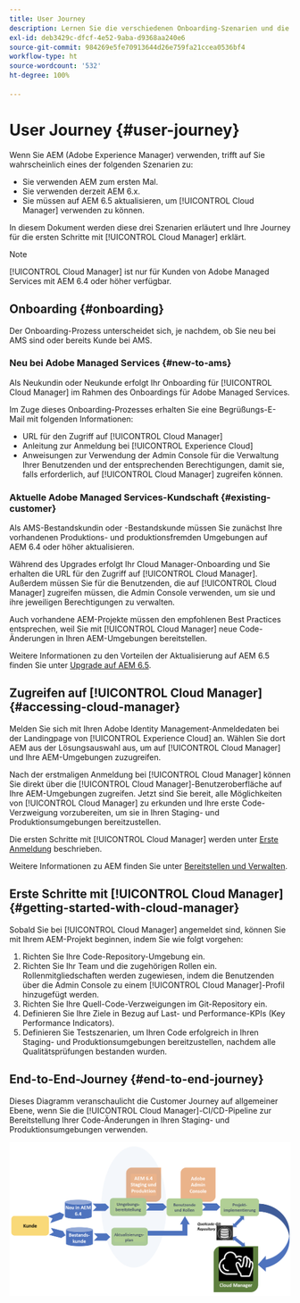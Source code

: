 ```yaml
---
title: User Journey
description: Lernen Sie die verschiedenen Onboarding-Szenarien und die ersten Schritte mit Cloud Manager kennen.
exl-id: deb3429c-dfcf-4e52-9aba-d9368aa240e6
source-git-commit: 984269e5fe70913644d26e759fa21ccea0536bf4
workflow-type: ht
source-wordcount: '532'
ht-degree: 100%

---
```



# User Journey {#user-journey}

Wenn Sie AEM (Adobe Experience Manager) verwenden, trifft auf Sie wahrscheinlich eines der folgenden Szenarien zu:

* Sie verwenden AEM zum ersten Mal.
* Sie verwenden derzeit AEM 6.x.
* Sie müssen auf AEM 6.5 aktualisieren, um [!UICONTROL Cloud Manager] verwenden zu können.

In diesem Dokument werden diese drei Szenarien erläutert und Ihre Journey für die ersten Schritte mit [!UICONTROL Cloud Manager] erklärt.

>[!NOTE]
>
>[!UICONTROL Cloud Manager] ist nur für Kunden von Adobe Managed Services mit AEM 6.4 oder höher verfügbar.

## Onboarding {#onboarding}

Der Onboarding-Prozess unterscheidet sich, je nachdem, ob Sie neu bei AMS sind oder bereits Kunde bei AMS.

### Neu bei Adobe Managed Services {#new-to-ams}

Als Neukundin oder Neukunde erfolgt Ihr Onboarding für [!UICONTROL Cloud Manager] im Rahmen des Onboardings für Adobe Managed Services.

Im Zuge dieses Onboarding-Prozesses erhalten Sie eine Begrüßungs-E-Mail mit folgenden Informationen:

* URL für den Zugriff auf [!UICONTROL Cloud Manager]
* Anleitung zur Anmeldung bei [!UICONTROL Experience Cloud]
* Anweisungen zur Verwendung der Admin Console für die Verwaltung Ihrer Benutzenden und der entsprechenden Berechtigungen, damit sie, falls erforderlich, auf [!UICONTROL Cloud Manager] zugreifen können.

### Aktuelle Adobe Managed Services-Kundschaft {#existing-customer}

Als AMS-Bestandskundin oder -Bestandskunde müssen Sie zunächst Ihre vorhandenen Produktions- und produktionsfremden Umgebungen auf AEM 6.4 oder höher aktualisieren.

Während des Upgrades erfolgt Ihr Cloud Manager-Onboarding und Sie erhalten die URL für den Zugriff auf [!UICONTROL Cloud Manager]. Außerdem müssen Sie für die Benutzenden, die auf [!UICONTROL Cloud Manager] zugreifen müssen, die Admin Console verwenden, um sie und ihre jeweiligen Berechtigungen zu verwalten.

Auch vorhandene AEM-Projekte müssen den empfohlenen Best Practices entsprechen, weil Sie mit [!UICONTROL Cloud Manager] neue Code-Änderungen in Ihren AEM-Umgebungen bereitstellen.

Weitere Informationen zu den Vorteilen der Aktualisierung auf AEM 6.5 finden Sie unter [Upgrade auf AEM 6.5](https://experienceleague.adobe.com/de/docs/experience-manager-65/content/implementing/deploying/upgrading/upgrade).

## Zugreifen auf [!UICONTROL Cloud Manager] {#accessing-cloud-manager}

Melden Sie sich mit Ihren Adobe Identity Management-Anmeldedaten bei der Landingpage von [!UICONTROL Experience Cloud] an. Wählen Sie dort AEM aus der Lösungsauswahl aus, um auf [!UICONTROL Cloud Manager] und Ihre AEM-Umgebungen zuzugreifen.

Nach der erstmaligen Anmeldung bei [!UICONTROL Cloud Manager] können Sie direkt über die [!UICONTROL Cloud Manager]-Benutzeroberfläche auf Ihre AEM-Umgebungen zugreifen. Jetzt sind Sie bereit, alle Möglichkeiten von [!UICONTROL Cloud Manager] zu erkunden und Ihre erste Code-Verzweigung vorzubereiten, um sie in Ihren Staging- und Produktionsumgebungen bereitzustellen.

Die ersten Schritte mit [!UICONTROL Cloud Manager] werden unter [Erste Anmeldung](/help/getting-started/first-time-login.md) beschrieben.

Weitere Informationen zu AEM finden Sie unter [Bereitstellen und Verwalten](https://experienceleague.adobe.com/de/docs/experience-manager-65/content/implementing/deploying/deploying/deploy).

## Erste Schritte mit [!UICONTROL Cloud Manager] {#getting-started-with-cloud-manager}

Sobald Sie bei [!UICONTROL Cloud Manager] angemeldet sind, können Sie mit Ihrem AEM-Projekt beginnen, indem Sie wie folgt vorgehen:

1. Richten Sie Ihre Code-Repository-Umgebung ein.
1. Richten Sie Ihr Team und die zugehörigen Rollen ein. Rollenmitgliedschaften werden zugewiesen, indem die Benutzenden über die Admin Console zu einem [!UICONTROL Cloud Manager]-Profil hinzugefügt werden.
1. Richten Sie Ihre Quell-Code-Verzweigungen im Git-Repository ein.
1. Definieren Sie Ihre Ziele in Bezug auf Last- und Performance-KPIs (Key Performance Indicators).
1. Definieren Sie Testszenarien, um Ihren Code erfolgreich in Ihren Staging- und Produktionsumgebungen bereitzustellen, nachdem alle Qualitätsprüfungen bestanden wurden.

## End-to-End-Journey {#end-to-end-journey}

Dieses Diagramm veranschaulicht die Customer Journey auf allgemeiner Ebene, wenn Sie die [!UICONTROL Cloud Manager]-CI/CD-Pipeline zur Bereitstellung Ihrer Code-Änderungen in Ihren Staging- und Produktionsumgebungen verwenden.

![End-to-End-Journey](/help/assets/screen_shot_2018-05-15at124004pm.png)
